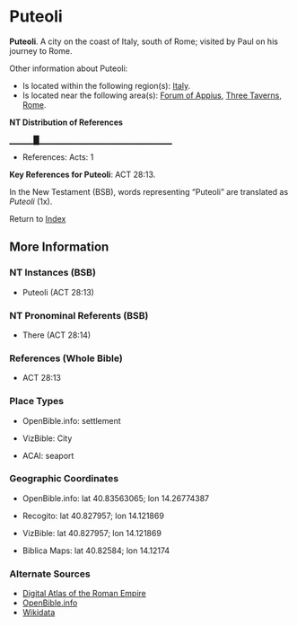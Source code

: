 # Puteoli
**Puteoli**. 
A city on the coast of Italy, south of Rome; visited by Paul on his journey to Rome. 




Other information about Puteoli:


* Is located within the following region(s): 
[Italy](Italy.md). 
* Is located near the following area(s): 
[Forum of Appius](ForumOfAppius.md), [Three Taverns](ThreeTaverns.md), [Rome](Rome.md). 


**NT Distribution of References**

▁▁▁▁█▁▁▁▁▁▁▁▁▁▁▁▁▁▁▁▁▁▁▁▁▁▁
* References: Acts: 1



**Key References for Puteoli**: 
ACT 28:13. 




In the New Testament (BSB), words representing “Puteoli” are translated as 
*Puteoli* (1x). 


Return to [Index](00-Index.md)

## More Information

### NT Instances (BSB)

* Puteoli (ACT 28:13)



### NT Pronominal Referents (BSB)

* There (ACT 28:14)



### References (Whole Bible)

* ACT 28:13


### Place Types

* OpenBible.info: settlement

* VizBible: City

* ACAI: seaport



### Geographic Coordinates

* OpenBible.info: lat 40.83563065; lon 14.26774387

* Recogito: lat 40.827957; lon 14.121869

* VizBible: lat 40.827957; lon 14.121869

* Biblica Maps: lat 40.82584; lon 14.12174



### Alternate Sources

* [Digital Atlas of the Roman Empire](https://imperium.ahlfeldt.se/places/16721)
* [OpenBible.info](https://www.openbible.info/geo/ancient/a4488e9)
* [Wikidata](http://www.wikidata.org/entity/Q72425)



